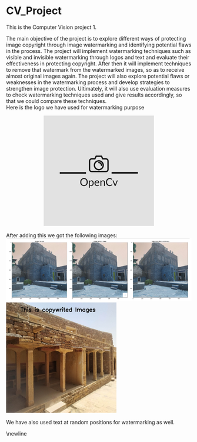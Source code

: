 # CV_Project
This is the Computer Vision project 1.

The main objective of the project is to explore different ways of protecting image copyright through image watermarking and identifying potential flaws in the process.
The project will implement watermarking techniques such as visible and invisible watermarking through logos and text and evaluate their effectiveness in protecting copyright.
After then it will implement techniques to remove that watermark from the watermarked images, so as to receive almost original images again. The project will also explore potential flaws or weaknesses in the watermarking process and develop strategies to strengthen image protection. Ultimately, it will also use evaluation measures to check watermarking techniques used and give results accordingly, so that we could compare these techniques.<br>
Here is the logo we have used for watermarking purpose<br>
<p align="center">
  <img src="Images/3.jpeg" alt="image_description" width="300"/><br>
 </p>
After adding this we got the following images: <br>
<img src="Images/77.png" alt="image_description" width="750"/><br>


<img src="Images/WhatsApp Image 2023-03-18 at 7.08.12 PM.jpeg" alt="image_description" width="300"/>

We have also used text at random positions for watermarking as well.

\newline
